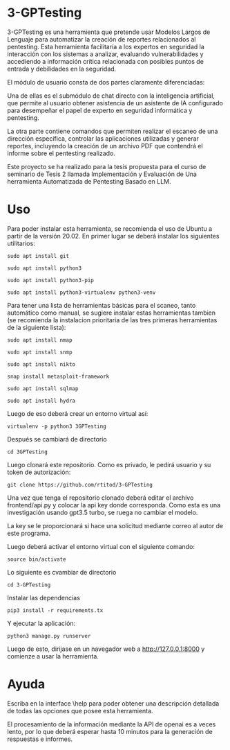 # 3-GPTesting
3-GPTesting es una herramienta que pretende usar Modelos Largos de Lenguaje para automatizar la creación de reportes relacionados al pentesting. Esta herramienta facilitaría a los expertos en seguridad la interacción con los sistemas a analizar, evaluando vulnerabilidades y accediendo a información crítica relacionada con posibles puntos de entrada y debilidades en la seguridad.

El módulo de usuario consta de dos partes claramente diferenciadas:

Una de ellas es el submódulo de chat directo con la inteligencia artificial, que permite al usuario obtener asistencia de un asistente de IA configurado para desempeñar el papel de experto en seguridad informática y pentesting.

La otra parte contiene comandos que permiten realizar el escaneo de una dirección específica, controlar las aplicaciones utilizadas y generar reportes, incluyendo la creación de un archivo PDF que contendrá el informe sobre el pentesting realizado.

Este proyecto se ha realizado para la tesis propuesta para el curso de seminario de Tesis 2 llamada Implementación y Evaluación de Una herramienta Automatizada de Pentesting Basado en
LLM.

# Uso
Para poder instalar esta herramienta, se recomienda el uso de Ubuntu a partir de la versión 20.02.
En primer lugar se deberá instalar los siguientes utilitarios:

`sudo apt install git`

`sudo apt install python3`

`sudo apt install python3-pip`

`sudo apt install python3-virtualenv python3-venv`

Para tener una lista de herramientas básicas para el scaneo, tanto automático como manual, se sugiere instalar estas herramientas tambien (se recomienda la instalacion prioritaria de las tres primeras herramientas de la siguiente lista):

`sudo apt install nmap`

`sudo apt install snmp`

`sudo apt install nikto`

`snap install metasploit-framework`

`sudo apt install sqlmap`

`sudo apt install hydra`

Luego de eso deberá crear un entorno virtual así:

`virtualenv -p python3 3GPTesting`

Después se cambiará de directorio

`cd 3GPTesting`

Luego clonará este repositorio. Como es privado, le pedirá usuario y su token de autorización:

`git clone https://github.com/rtitod/3-GPTesting`

Una vez que tenga el repositorio clonado deberá editar el archivo frontend/api.py y colocar la api key donde corresponda. Como esta es una investigación usando gpt3.5 turbo, se ruega no cambiar el modelo.

La key se le proporcionará si hace una solicitud mediante correo al autor de este programa.

Luego deberá activar el entorno virtual con el siguiente comando:

`source bin/activate`

Lo siguiente es cvambiar de directorio

`cd 3-GPTesting`

Instalar las dependencias

`pip3 install -r requirements.tx`

Y ejecutar la aplicación:

`python3 manage.py runserver`

Luego de esto, dirijase en un navegador web a http://127.0.0.1:8000 y comienze a usar la herramienta.

# Ayuda

Escriba en la interface \help para poder obtener una descripción detallada de todas las opciones que posee esta herramienta.

El procesamiento de la información mediante la API de openai es a veces lento, por lo que deberá esperar hasta 10 minutos para la generación de respuestas e informes.









